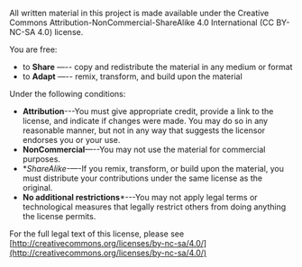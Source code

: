 All written material in this project is made available under the Creative Commons Attribution-NonCommercial-ShareAlike 4.0 International (CC BY-NC-SA 4.0) license. 

You are free:

* to **Share** —-- copy and redistribute the material in any medium or format
* to **Adapt** —-- remix, transform, and build upon the material 

Under the following conditions:

* **Attribution**---You must give appropriate credit, provide a link to the license, and indicate if changes were made. You may do so in any reasonable manner, but not in any way that suggests the licensor endorses you or your use. 
* **NonCommercial**—--You may not use the material for commercial purposes.  
* **ShareAlike*-—-If you remix, transform, or build upon the material, you must distribute your contributions under the same license as the original. 
* **No additional restrictions***---You may not apply legal terms or technological measures that legally restrict others from doing anything the license permits. 

For the full legal text of this license, please see [http://creativecommons.org/licenses/by-nc-sa/4.0/](http://creativecommons.org/licenses/by-nc-sa/4.0/) 
